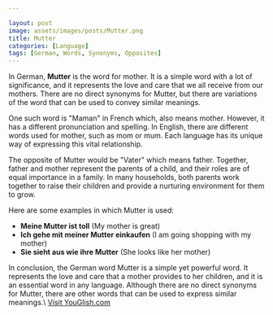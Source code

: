 ```yaml
---

layout: post
image: assets/images/posts/Mutter.png
title: Mutter
categories: [Language]
tags: [German, Words, Synonyms, Opposites]
---
```


In German, **Mutter** is the word for mother. It is a simple word with a lot of significance, and it represents the love and care that we all receive from our mothers. There are no direct synonyms for Mutter, but there are variations of the word that can be used to convey similar meanings.

One such word is "Maman" in French which, also means mother. However, it has a different pronunciation and spelling. In English, there are different words used for mother, such as mom or mum. Each language has its unique way of expressing this vital relationship.

The opposite of Mutter would be "Vater" which means father. Together, father and mother represent the parents of a child, and their roles are of equal importance in a family. In many households, both parents work together to raise their children and provide a nurturing environment for them to grow.

Here are some examples in which Mutter is used:

- **Meine Mutter ist toll** (My mother is great)
- **Ich gehe mit meiner Mutter einkaufen** (I am going shopping with my mother)
- **Sie sieht aus wie ihre Mutter** (She looks like her mother)

In conclusion, the German word Mutter is a simple yet powerful word. It represents the love and care that a mother provides to her children, and it is an essential word in any language. Although there are no direct synonyms for Mutter, there are other words that can be used to express similar meanings.\ <a id="yg-widget-0" class="youglish-widget" data-query="Mutter" data-lang="german" data-components="8412" data-auto-start="0" data-bkg-color="theme_light" data-title="How%20to%20pronounce%20Mutter%20in%20German"  rel="nofollow" href="https://youglish.com">Visit YouGlish.com</a><script async src="https://youglish.com/public/emb/widget.js" charset="utf-8"></script>